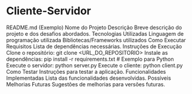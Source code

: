 # Cliente-Servidor
README.md (Exemplo)
Nome do Projeto
Descrição
Breve descrição do projeto e dos desafios abordados.
Tecnologias Utilizadas
Linguagem de programação utilizada
Bibliotecas/Frameworks utilizados
Como Executar
Requisitos
Lista de dependências necessárias.
Instruções de Execução
Clone o repositório:
git clone <URL_DO_REPOSITORIO>
Instale as dependências:
pip install -r requirements.txt  # Exemplo para Python
Execute o servidor:
python server.py
Execute o cliente:
python client.py
Como Testar
Instruções para testar a aplicação.
Funcionalidades Implementadas
Lista das funcionalidades desenvolvidas.
Possíveis Melhorias Futuras
Sugestões de melhorias para versões futuras.
